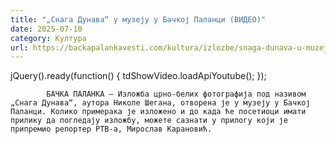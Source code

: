 ```yaml
---
title: "„Снага Дунава“ у музеју у Бачкој Паланци (ВИДЕО)"
date: 2025-07-10
category: Култура
url: https://backapalankavesti.com/kultura/izlozbe/snaga-dunava-u-muzeju-u-backoj-palanci-video1/
---
```


jQuery().ready(function() {
                            tdShowVideo.loadApiYoutube(); 
                        });
                        
                    
            БАЧКА ПАЛАНКА – Изложба црно-белих фотографија под називом „Снага Дунава“, аутора Николе Шегана, отворена је у музеју у Бачкој Паланци. Колико примерака је изложено и до када ће посетиоци имати прилику да погледају изложбу, можете сазнати у прилогу који је припремио репортер РТВ-а, Мирослав Карановић.
